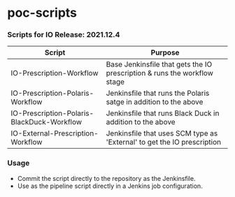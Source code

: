 # poc-scripts

### Scripts for IO Release: 2021.12.4

| Script | Purpose |
| ---| --- |
| IO-Prescription-Workflow | Base Jenkinsfile that gets the IO prescription & runs the workflow stage |
| IO-Prescription-Polaris-Workflow | Jenkinsfile that runs the Polaris satge in addition to the above |
| IO-Prescription-Polaris-BlackDuck-Workflow | Jenkinsfile that runs Black Duck in addition to the above |
| IO-External-Prescription-Workflow | Jenkinsfile that uses SCM type as 'External' to get the IO prescription |


### Usage

* Commit the script directly to the repository as the Jenkinsfile.
* Use as the pipeline script directly in a Jenkins job configuration.
